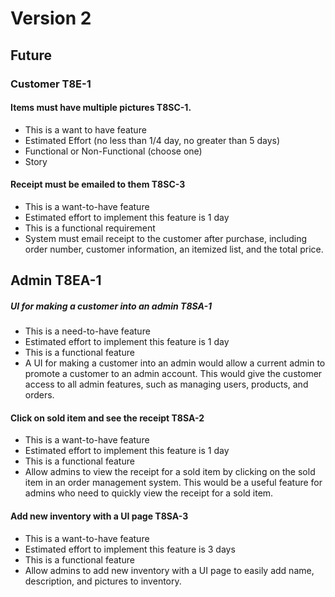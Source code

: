 # Version 2

## Future

### Customer T8E-1

#### Items must have multiple pictures T8SC-1.

- This is a want to have feature
- Estimated Effort (no less than 1/4 day, no greater than 5 days)
- Functional or Non-Functional (choose one)
- Story

#### Receipt must be emailed to them T8SC-3

- This is a want-to-have feature
- Estimated effort to implement this feature is 1 day
- This is a functional requirement
- System must email receipt to the customer after purchase, including order number, customer information, an itemized list, and the total price.

## Admin T8EA-1

##### UI for making a customer into an admin T8SA-1

- This is a need-to-have feature
- Estimated effort to implement this feature is 1 day
- This is a functional feature
- A UI for making a customer into an admin would allow a current admin to promote a customer to an admin account. This would give the customer access to all admin features, such as managing users, products, and orders.

#### Click on sold item and see the receipt T8SA-2

- This is a want-to-have feature
- Estimated effort to implement this feature is 1 day
- This is a functional feature
- Allow admins to view the receipt for a sold item by clicking on the sold item in an order management system. This would be a useful feature for admins who need to quickly view the receipt for a sold item.

#### Add new inventory with a UI page T8SA-3

- This is a want-to-have feature
- Estimated effort to implement this feature is 3 days
- This is a functional feature
- Allow admins to add new inventory with a UI page to easily add name, description, and pictures to inventory.